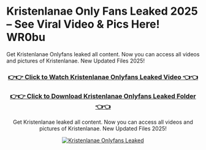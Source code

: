 # Kristenlanae Only Fans Leaked 2025 – See Viral Video & Pics Here! WR0bu

Get Kristenlanae Onlyfans leaked all content. Now you can access all videos and pictures of Kristenlanae. New Updated Files 2025!  
<div align="center">
  
### [👉👉 Click to Watch Kristenlanae Onlyfans Leaked Video 👈👈](https://links2leaks.com/kristenlanae)  
### [👉👉 Click to Download Kristenlanae Onlyfans Leaked Folder 👈👈](https://links2leaks.com/kristenlanae)  

Get Kristenlanae leaked all content. Now you can access all videos and pictures of Kristenlanae. New Updated Files 2025!  

[![Kristenlanae Onlyfans Leaked](https://i.ibb.co/93hzkbrt/l2l.gif)](https://links2leaks.com/kristenlanae)  

</div>
